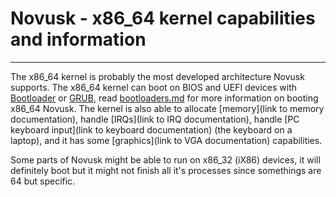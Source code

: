 # Novusk - x86_64 kernel capabilities and information

---

The x86_64 kernel is probably the most developed architecture Novusk supports. The x86_64 kernel can boot on BIOS and 
UEFI devices with [Bootloader](https://crates.io/crates/bootloader) or [GRUB](https://gnu.org/grub), read 
[bootloaders.md](link) for more information on booting x86_64 Novusk. The kernel is also able to allocate 
[memory](link to memory documentation), handle [IRQs](link to IRQ documentation), handle 
[PC keyboard input](link to keyboard documentation) (the keyboard on a laptop), and it has some 
[graphics](link to VGA documentation) capabilities.

Some parts of Novusk might be able to run on x86_32 (iX86) devices, it will definitely boot but it might not finish all 
it's processes since somethings are 64 but specific.
